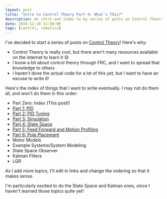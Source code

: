 ```yaml
---
layout: post
title: "Intro to Control Theory Part 0: What's This?"
description: An intro and index to my series of posts on Control Theory.
date: 2016-12-20 21:50:00
tags: [control, robotics]
---
```

I've decided to start a series of posts on [Control Theory](https://en.wikipedia.org/wiki/Control_theory)! Here's why:

* Control Theory is really cool, but there aren't many resources available on the internet to learn it 😢
* I know a bit about control theory through FRC, and I want to spread that knowledge to others
* I haven't done the actual code for a lot of this yet, but I want to have an excuse to write it!

Here's the index of things that I want to write eventually. I may not do them all, and won't do them in this order:

* Part Zero: Index (This post!)
* [Part 1: PID](/posts/intro-to-control-part-one-pid)
* [Part 2: PID Tuning](/posts/intro-to-control-part-two-pid-tuning)
* [Part 3: Simulation](/posts/intro-to-control-part-three-simulation)
* [Part 4: State Space](/posts/intro-to-control-part-four-state-space)
* [Part 5: Feed Forward and Motion Profiling](/posts/intro-to-control-part-five-feedforward-motion-profiling)
* [Part 6: Pole Placement](/posts/intro-to-control-part-six-pole-placement)
* Motor Models
* Example Systems/System Modeling
* State Space Observer
* Kalman Filters
* LQR

As I add more topics, I'll edit in links and change the ordering so that it makes sense.

I'm particularly excited to do the State Space and Kalman ones, since I haven't learned those topics quite yet!
